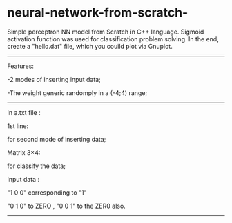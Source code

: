# neural-network-from-scratch-



Simple perceptron NN model from Scratch in C++ language.
Sigmoid activation function was used for classification problem solving.
In the end, create a "hello.dat" file, which you couild plot via Gnuplot.



******************************************************************************


Features:

-2 modes of inserting input data;

-The weight generic randomply in a (-4;4) range;





******************************************************************************



In a.txt file : 



1st line:

for second mode of inserting data;


Matrix 3×4:

for classify the data; 


Input data :


"1 0 0" corresponding to "1"

"0 1 0" to ZERO , "0 0 1" to the ZER0 also.

******************************************************************************


